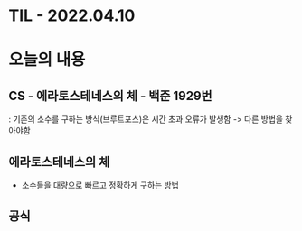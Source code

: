 # TIL - 2022.04.10 
# 오늘의 내용

## CS - 에라토스테네스의 체 - 백준 1929번
: 기존의 소수를 구하는 방식(브루트포스)은 시간 초과 오류가 발생함 -> 다른 방법을 찾아야함
<br/>

## 에라토스테네스의 체
- 소수들을 대량으로 빠르고 정확하게 구하는 방법
## 공식

